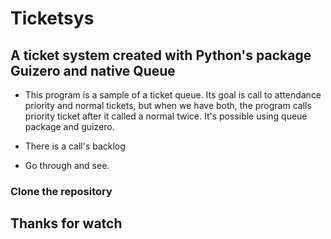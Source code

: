 # Ticketsys

## A ticket system created with Python's package Guizero and native Queue

* This program is a sample of a ticket queue. Its goal is call to attendance priority and normal tickets, but when we have both, 
the program calls priority ticket after it called a normal twice. It's possible using queue package and guizero.

* There is a call's backlog

* Go through and see.

### Clone the repository

## Thanks for watch
